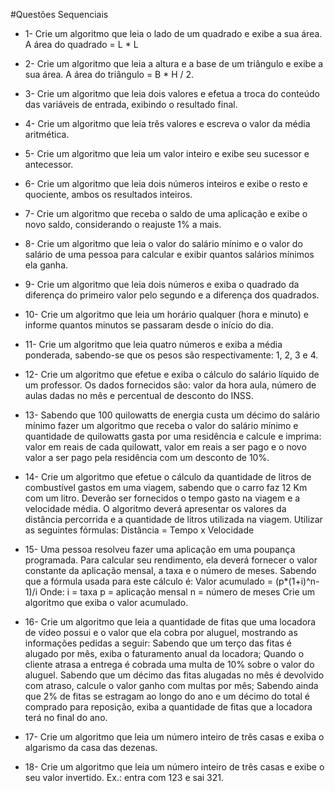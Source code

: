 #Questões Sequenciais

* 1- Crie um algoritmo que leia o lado de um quadrado e exibe a sua área. A área do quadrado = L * L

* 2- Crie um algoritmo que leia a altura e a base de um triângulo e exibe a sua área. A área do triângulo = B * H / 2.

* 3- Crie um algoritmo que leia dois valores e efetua a troca do conteúdo das variáveis de entrada, exibindo o resultado final.

* 4- Crie um algoritmo que leia três valores e escreva o valor da média aritmética.

* 5- Crie um algoritmo que leia um valor inteiro e exibe seu sucessor e antecessor.

* 6- Crie um algoritmo que leia dois números inteiros e exibe o resto e quociente, ambos os resultados inteiros.

* 7- Crie um algoritmo que receba o saldo de uma aplicação e exibe o novo saldo, considerando o reajuste 1% a mais.

* 8- Crie um algoritmo que leia o valor do salário mínimo e o valor do salário de uma pessoa para calcular e exibir quantos salários mínimos ela ganha.

* 9- Crie um algoritmo que leia dois números e exiba o quadrado da diferença do primeiro valor pelo segundo e a diferença dos quadrados.

* 10- Crie um algoritmo que leia um horário qualquer (hora e minuto) e informe quantos minutos se passaram desde o início do dia.

* 11- Crie um algoritmo que leia quatro números e exiba a média ponderada, sabendo-se que os pesos são respectivamente: 1, 2, 3 e 4.

* 12- Crie um algoritmo que efetue e exiba o cálculo do salário líquido de um professor. Os dados fornecidos são: valor da hora aula, número de aulas dadas no mês e percentual de desconto do INSS.

* 13- Sabendo que 100 quilowatts de energia custa um décimo do salário mínimo fazer um algoritmo que receba o valor do salário mínimo e quantidade de quilowatts gasta por uma residência e calcule e imprima: valor em reais de cada quilowatt, valor em reais a ser pago e o novo valor a ser pago pela residência com um desconto de 10%.

* 14- Crie um algoritmo que efetue o cálculo da quantidade de litros de combustível gastos em uma viagem, sabendo que o carro faz 12 Km com um litro. Deverão ser fornecidos o tempo gasto na viagem e a velocidade média. O algoritmo deverá apresentar os valores da distância percorrida e a quantidade de litros utilizada na viagem. Utilizar as seguintes fórmulas: Distância = Tempo x Velocidade

* 15- Uma pessoa resolveu fazer uma aplicação em uma poupança programada. Para calcular seu rendimento, ela deverá fornecer o valor constante da aplicação mensal, a taxa e o número de meses. Sabendo que a fórmula usada para este cálculo é: Valor acumulado = (p*(1+i)^n-1)/i  Onde: i = taxa p = aplicação mensal n = número de meses  Crie um algoritmo que exiba o valor acumulado.

* 16- Crie um algoritmo que leia a quantidade de fitas que uma locadora de vídeo possui e o valor que ela cobra por aluguel, mostrando as informações pedidas a seguir: Sabendo que um terço das fitas é alugado por mês, exiba o faturamento anual da locadora; Quando o cliente atrasa a entrega é cobrada uma multa de 10% sobre o valor do aluguel. Sabendo que um décimo das fitas alugadas no mês é devolvido com atraso, calcule o valor ganho com multas por mês; Sabendo ainda que 2% de fitas se estragam ao longo do ano e um décimo do total é comprado para reposição, exiba a quantidade de fitas que a locadora terá no final do ano.

* 17- Crie um algoritmo que leia um número inteiro de três casas e exiba o algarismo da casa das dezenas.

* 18- Crie um algoritmo que leia um número inteiro de três casas e exibe o seu valor invertido. Ex.: entra com 123 e sai 321.

